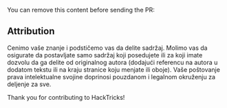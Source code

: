 You can remove this content before sending the PR:

## Attribution
Cenimo vaše znanje i podstičemo vas da delite sadržaj. Molimo vas da osigurate da postavljate samo sadržaj koji posedujete ili za koji imate dozvolu da ga delite od originalnog autora (dodajući referencu na autora u dodatom tekstu ili na kraju stranice koju menjate ili oboje). Vaše poštovanje prava intelektualne svojine doprinosi pouzdanom i legalnom okruženju za deljenje za sve.

Thank you for contributing to HackTricks!
